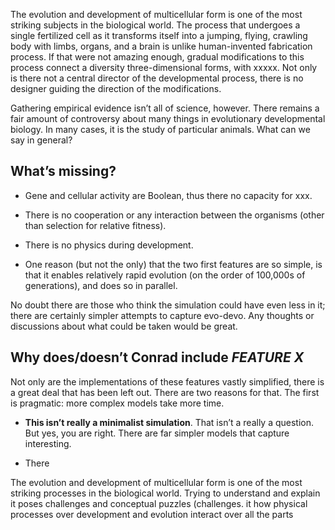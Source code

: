 
The evolution and development of multicellular form is one of the most striking subjects in the biological world. The process that undergoes a single fertilized cell as it transforms itself into a jumping, flying, crawling body with limbs, organs, and a brain is unlike human-invented fabrication process. If that were not amazing enough, gradual modifications to this process connect a diversity three-dimensional forms, with xxxxx. Not only is there not a central director of the developmental process, there is no designer guiding the direction of the modifications.

Gathering empirical evidence isn’t all of science, however. There remains a fair amount of controversy about many things in evolutionary developmental biology. In many cases, it is the study of particular animals. What can we say in general?

## What’s missing?

* Gene and cellular activity are Boolean, thus there no capacity for xxx.
* There is no cooperation or any interaction between the organisms (other than selection for relative fitness).
* There is no physics during development.

* One reason (but not the only) that the two first features are so simple, is that it enables relatively rapid evolution (on the order of 100,000s of generations), and does so in parallel.

No doubt there are those who think the simulation could have even less in it; there are certainly simpler attempts to capture evo-devo. Any thoughts or discussions about what could be taken would be great.

## Why does/doesn’t Conrad include *FEATURE X*

Not only are the implementations of these features vastly simplified, there is a great deal that has been left out. There are two reasons for that. The first is pragmatic: more complex models take more time.

* **This isn’t really a minimalist simulation**. That isn’t a really a question. But yes, you are right. There are far simpler models that capture interesting.

* There

 The evolution and development of multicellular form is one of the most striking processes in the biological world. Trying to understand and explain it poses challenges and conceptual puzzles (challenges. it how physical processes over development and evolution interact over all the parts 
